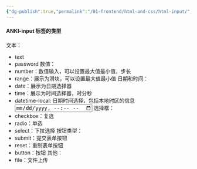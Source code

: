 ```yaml
---
{"dg-publish":true,"permalink":"/01-frontend/html-and-css/html-input/","title":"html input标签的类型","tags":["frontend","html"],"created":"2024-12-10T11:24:45.969+08:00","updated":"2024-12-10T11:31:43.153+08:00"}
---
```


#### ANKI-input 标签的类型
文本：
+ text
+ password
数值：
+ number：数值输入，可以设置最大值最小值，步长
+ range：展示为滑块，可以设置最大值最小值
日期和时间：
+ date：展示为日期选择器
+ time：展示为时间选择器，时分秒
+ datetime-local: 日期时间选择，包括本地时区的信息<input type="datetime-local" >
选择框：
+ checkbox：复选
+ radio：单选
+ select：下拉选择
按钮类型：
+ submit：提交表单按钮
+ reset：重制表单按钮
+ button：按钮
其他：
+ file：文件上传
